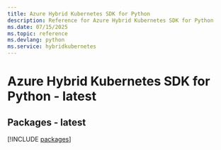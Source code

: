 ```yaml
---
title: Azure Hybrid Kubernetes SDK for Python
description: Reference for Azure Hybrid Kubernetes SDK for Python
ms.date: 07/15/2025
ms.topic: reference
ms.devlang: python
ms.service: hybridkubernetes
---
```

# Azure Hybrid Kubernetes SDK for Python - latest
## Packages - latest
[!INCLUDE [packages](hybrid-kubernetes-index.md)]